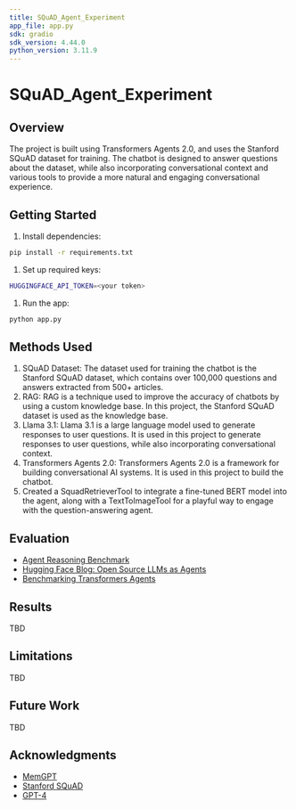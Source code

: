 ```yaml
---
title: SQuAD_Agent_Experiment
app_file: app.py
sdk: gradio
sdk_version: 4.44.0
python_version: 3.11.9
---
```

# SQuAD_Agent_Experiment

## Overview

The project is built using Transformers Agents 2.0, and uses the Stanford SQuAD dataset for training. The chatbot is designed to answer questions about the dataset, while also incorporating conversational context and various tools to provide a more natural and engaging conversational experience.

## Getting Started

1. Install dependencies:

```bash
pip install -r requirements.txt
```

1. Set up required keys:

```bash
HUGGINGFACE_API_TOKEN=<your token>
```

1. Run the app:

```bash
python app.py
```

## Methods Used

1. SQuAD Dataset: The dataset used for training the chatbot is the Stanford SQuAD dataset, which contains over 100,000 questions and answers extracted from 500+ articles.
2. RAG: RAG is a technique used to improve the accuracy of chatbots by using a custom knowledge base. In this project, the Stanford SQuAD dataset is used as the knowledge base.
3. Llama 3.1: Llama 3.1 is a large language model used to generate responses to user questions. It is used in this project to generate responses to user questions, while also incorporating conversational context.
4. Transformers Agents 2.0: Transformers Agents 2.0 is a framework for building conversational AI systems. It is used in this project to build the chatbot.
5. Created a SquadRetrieverTool to integrate a fine-tuned BERT model into the agent, along with a TextToImageTool for a playful way to engage with the question-answering agent.

## Evaluation

* [Agent Reasoning Benchmark](https://github.com/aymeric-roucher/agent_reasoning_benchmark)
* [Hugging Face Blog: Open Source LLMs as Agents](https://huggingface.co/blog/open-source-llms-as-agents)
* [Benchmarking Transformers Agents](https://github.com/aymeric-roucher/agent_reasoning_benchmark/blob/main/benchmark_transformers_agents.ipynb)

## Results

TBD

## Limitations

TBD

## Future Work

TBD

## Acknowledgments

* [MemGPT](https://github.com/cpacker/MemGPT)
* [Stanford SQuAD](https://rajpurkar.github.io/SQuAD-explorer/)
* [GPT-4](https://openai.com/gpt-4/)
